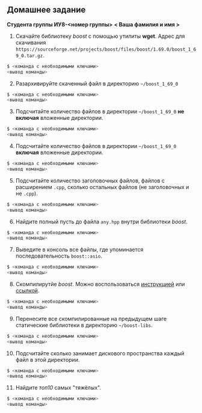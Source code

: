 <!--- Шаблон к оформлению домашней работы -->

## Домашнее задание

**Студента группы ИУ8-<номер группы>**
**< Ваша фамилия и имя >**


1. Скачайте библиотеку *boost* с помощью утилиты **wget**. Адрес для скачивания `https://sourceforge.net/projects/boost/files/boost/1.69.0/boost_1_69_0.tar.gz`.
```sh
$ <команда с необходимыми ключами>
<вывод команды>
```
2. Разархивируйте скаченный файл в директорию `~/boost_1_69_0`
```sh
$ <команда с необходимыми ключами>
<вывод команды>
```
3. Подсчитайте количество файлов в директории `~/boost_1_69_0` **не включая** вложенные директории.
```sh
$ <команда с необходимыми ключами>
<вывод команды>
```
4. Подсчитайте количество файлов в директории `~/boost_1_69_0` **включая** вложенные директории.
```sh
$ <команда с необходимыми ключами>
<вывод команды>
```
5. Подсчитайте количество заголовочных файлов, файлов с расширением `.cpp`, сколько остальных файлов (не заголовочных и не `.cpp`).
```sh
$ <команда с необходимыми ключами>
<вывод команды>
```
6. Найдите полный пусть до файла `any.hpp` внутри библиотеки *boost*.
```sh
$ <команда с необходимыми ключами>
<вывод команды>
```
7. Выведите в консоль все файлы, где упоминается последовательность `boost::asio`.
```sh
$ <команда с необходимыми ключами>
<вывод команды>
```
8. Скомпилирутйе *boost*. Можно воспользоваться [инструкцией](https://www.boost.org/doc/libs/1_61_0/more/getting_started/unix-variants.html#or-build-custom-binaries) или [ссылкой](https://codeyarns.com/2017/01/24/how-to-build-boost-on-linux/).
```sh
$ <команда с необходимыми ключами>
<вывод команды>
```
9. Перенесите все скомпилированные на предыдущем шаге статические библиотеки в директорию `~/boost-libs`.
```sh
$ <команда с необходимыми ключами>
<вывод команды>
```
10. Подсчитайте сколько занимает дискового пространства каждый файл в этой директории.
```sh
$ <команда с необходимыми ключами>
<вывод команды>
```
11. Найдите *топ10* самых "тяжёлых".
```sh
$ <команда с необходимыми ключами>
<вывод команды>
```

